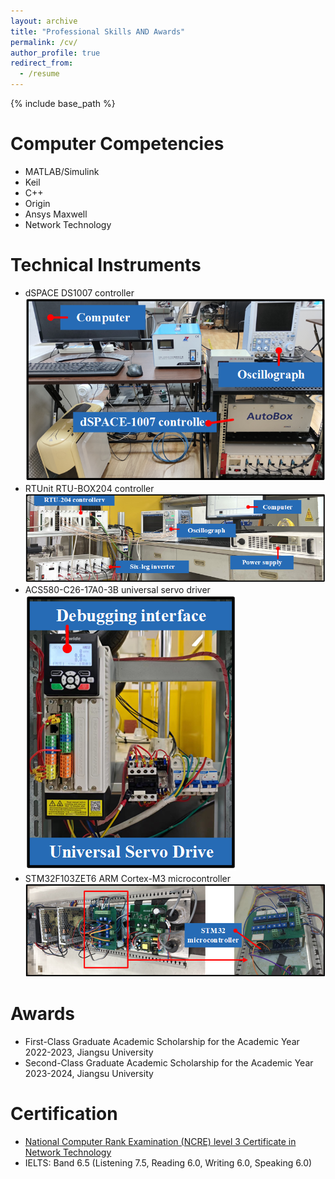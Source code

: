 ```yaml
---
layout: archive
title: "Professional Skills AND Awards"
permalink: /cv/
author_profile: true
redirect_from:
  - /resume
---
```


{% include base_path %}

Computer Competencies
======
* MATLAB/Simulink
* Keil
* C++
* Origin
* Ansys Maxwell
* Network Technology

Technical Instruments
======
* dSPACE DS1007 controller
  <img src='/images/AW1.png'>
* RTUnit RTU-BOX204 controller
  <img src='/images/AW2.png'>
* ACS580-C26-17A0-3B universal servo driver
  <img src='/images/AW3.png'>
* STM32F103ZET6 ARM Cortex-M3 microcontroller
  <img src='/images/AW4.png'>

Awards
======
* First-Class Graduate Academic Scholarship for the Academic Year 2022-2023, Jiangsu University
* Second-Class Graduate Academic Scholarship for the Academic Year 2023-2024, Jiangsu University

Certification
======
* [National Computer Rank Examination (NCRE) level 3 Certificate in Network Technology](https://drive.google.com/file/d/1UaoXItu0hGa2lAX9V8QpteuxRXii_x7G/view?usp=sharing)
* IELTS: Band 6.5 (Listening 7.5, Reading 6.0, Writing 6.0, Speaking 6.0)
